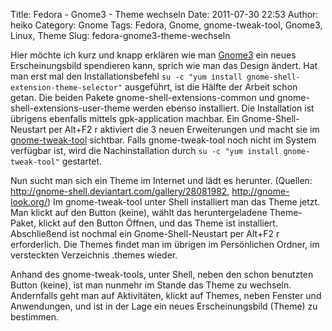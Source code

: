 Title: Fedora - Gnome3 - Theme wechseln
Date: 2011-07-30 22:53
Author: heiko
Category: Gnome
Tags: Fedora, Gnome, gnome-tweak-tool, Gnome3, Linux, Theme
Slug: fedora-gnome3-theme-wechseln

Hier möchte ich kurz und knapp erklären wie man [Gnome3][] ein neues
Erscheinungsbild spendieren kann, sprich wie man das Design ändert. Hat
man erst mal den Installationsbefehl
`su -c "yum install gnome-shell-extension-theme-selector"` ausgeführt,
ist die Hälfte der Arbeit schon getan. Die beiden Pakete
gnome-shell-extensions-common und gnome-shell-extensions-user-theme
werden ebenso installiert. Die Installation ist übrigens ebenfalls
mittels gpk-application machbar. Ein Gnome-Shell-Neustart per Alt+F2 r
aktiviert die 3 neuen Erweiterungen und macht sie im
[gnome-tweak-tool][] sichtbar. Falls gnome-tweak-tool noch nicht im
System verfügbar ist, wird die Nachinstallation durch
`su -c "yum install gnome-tweak-tool"` gestartet.

Nun sucht man sich ein Theme im Internet und lädt es herunter. (Quellen:
<http://gnome-shell.deviantart.com/gallery/28081982>,
<http://gnome-look.org/>) Im gnome-tweak-tool unter Shell installiert
man das Theme jetzt. Man klickt auf den Button (keine), wählt das
heruntergeladene Theme-Paket, klickt auf den Button Öffnen, und das
Theme ist installiert. Abschließend ist nochmal ein Gnome-Shell-Neustart
per Alt+F2 r erforderlich. Die Themes findet man im übrigen im
Persönlichen Ordner, im versteckten Verzeichnis .themes wieder.

Anhand des gnome-tweak-tools, unter Shell, neben den schon benutzten
Button (keine), ist man nunmehr im Stande das Theme zu wechseln.
Andernfalls geht man auf Aktivitäten, klickt auf Themes, neben Fenster
und Anwendungen, und ist in der Lage ein neues Erscheinungsbild (Theme)
zu bestimmen.

  [Gnome3]: http://de.wikipedia.org/wiki/Gnome "WP:Gnome"
  [gnome-tweak-tool]: https://live.gnome.org/GnomeTweakTool
    "gnome-tweak-tool"
